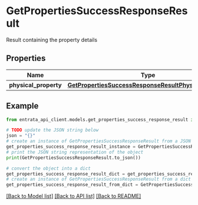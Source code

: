 # GetPropertiesSuccessResponseResult

Result containing the property details

## Properties

Name | Type | Description | Notes
------------ | ------------- | ------------- | -------------
**physical_property** | [**GetPropertiesSuccessResponseResultPhysicalProperty**](GetPropertiesSuccessResponseResultPhysicalProperty.md) |  | 

## Example

```python
from entrata_api_client.models.get_properties_success_response_result import GetPropertiesSuccessResponseResult

# TODO update the JSON string below
json = "{}"
# create an instance of GetPropertiesSuccessResponseResult from a JSON string
get_properties_success_response_result_instance = GetPropertiesSuccessResponseResult.from_json(json)
# print the JSON string representation of the object
print(GetPropertiesSuccessResponseResult.to_json())

# convert the object into a dict
get_properties_success_response_result_dict = get_properties_success_response_result_instance.to_dict()
# create an instance of GetPropertiesSuccessResponseResult from a dict
get_properties_success_response_result_from_dict = GetPropertiesSuccessResponseResult.from_dict(get_properties_success_response_result_dict)
```
[[Back to Model list]](../README.md#documentation-for-models) [[Back to API list]](../README.md#documentation-for-api-endpoints) [[Back to README]](../README.md)


